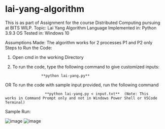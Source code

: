 # lai-yang-algorithm
This is as part of Assignment for the course Distributed Computing pursuing at BITS WILP.
Topic: Lai Yang Algorithm
Language Implemented in: Python 3.9.3
OS Tested in: Windows 10

Assumptions Made: The algorithm works for 2 processes P1 and P2 only
Steps to Run the Code:
1. Open cmd in the working Directory
2. To run the code, type the following command to give customized inputs:


                    **python lai-yang.py**


OR To run the code with sample input provided, run the following command


                      **python lai-yang.py < input.txt**  (Note: This works in Command Prompt only and not in Windows Power Shell or VSCode Terminal)
              
Sample Run:


![image](https://user-images.githubusercontent.com/14028494/114838853-c05e8b00-9df2-11eb-8114-4adbe0d6ba83.png)
![image](https://user-images.githubusercontent.com/14028494/114838945-d704e200-9df2-11eb-918e-f931e32d2362.png)

              
